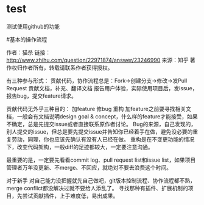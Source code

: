 # test
测试使用github的功能

#基本的操作流程

作者：猫杀
链接：http://www.zhihu.com/question/22971874/answer/23246990
来源：知乎
著作权归作者所有，转载请联系作者获得授权。

有三种参与形式：
贡献代码，协作流程总是：Fork->创建分支->修改->发Pull Request
贡献文档，补充、翻译文档
报告用户体验，实际使用项目后，发issue，报告bug，提交feature请求。

贡献代码无外乎三种目的：
加feature
修bug
重构
加feature之前要寻找相关文档，一般会有文档说明design goal & concept，什么样的feature才能接受，如果不确定，总是先提交issue或者直接联系原作者讨论。
Bug的来源，自己发现的，别人提交的issue，但总是要先提交issue并告知你已经着手在做，避免没必要的重复劳动，同理，你也应该先确认有没有人已经在做。
重构是在不变更功能的情况下，改变代码架构，一般diff的足迹都较大，一定要注意沟通。

最重要的是，一定要先看看commit log、pull request list和issue list，如果项目管理者万年没更新、不merge、不回应，就绝对不要去浪费这个时间。

对于新手
对自己能力没把握就先自己做吧，git版本控制流程、协作流程都不熟，merge conflict都没解决过就不要给人添乱了。
寻找那种有插件、扩展机制的项目，先尝试贡献插件，上手难度低，易出成果。
